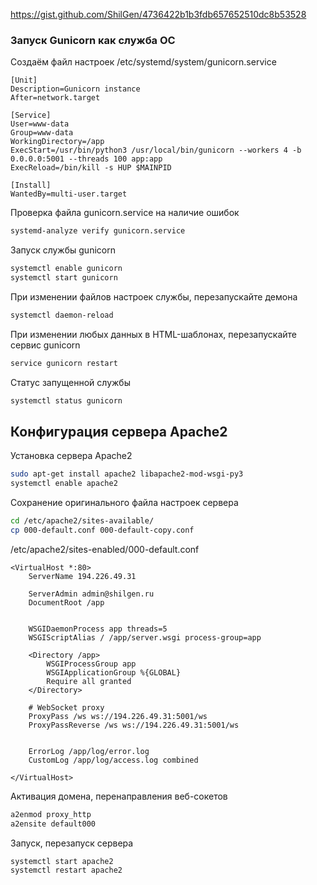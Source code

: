 https://gist.github.com/ShilGen/4736422b1b3fdb657652510dc8b53528

### Запуск Gunicorn как служба ОС

Создаём файл настроек /etc/systemd/system/gunicorn.service

```
[Unit]
Description=Gunicorn instance 
After=network.target

[Service]
User=www-data
Group=www-data
WorkingDirectory=/app
ExecStart=/usr/bin/python3 /usr/local/bin/gunicorn --workers 4 -b 0.0.0.0:5001 --threads 100 app:app
ExecReload=/bin/kill -s HUP $MAINPID

[Install]
WantedBy=multi-user.target
```

Проверка файла gunicorn.service на наличие ошибок

```bash
systemd-analyze verify gunicorn.service
```

Запуск службы gunicorn

```bash
systemctl enable gunicorn
systemctl start gunicorn
```

При изменении файлов настроек службы, перезапускайте демона

```bash
systemctl daemon-reload
```

При изменении любых данных в HTML-шаблонах, перезапускайте сервис gunicorn

```bash
service gunicorn restart
```

Статус запущенной службы

```bash
systemctl status gunicorn
```

## Конфигурация сервера Apache2

Установка сервера Apache2

```bash 
sudo apt-get install apache2 libapache2-mod-wsgi-py3
systemctl enable apache2
```

Сохранение оригинального файла настроек сервера

```bash
cd /etc/apache2/sites-available/ 
cp 000-default.conf 000-default-copy.conf
```

/etc/apache2/sites-enabled/000-default.conf

```
<VirtualHost *:80>
	ServerName 194.226.49.31

	ServerAdmin admin@shilgen.ru
	DocumentRoot /app


    WSGIDaemonProcess app threads=5
    WSGIScriptAlias / /app/server.wsgi process-group=app

    <Directory /app>
        WSGIProcessGroup app
        WSGIApplicationGroup %{GLOBAL}
        Require all granted
    </Directory>

    # WebSocket proxy
    ProxyPass /ws ws://194.226.49.31:5001/ws
    ProxyPassReverse /ws ws://194.226.49.31:5001/ws


	ErrorLog /app/log/error.log
	CustomLog /app/log/access.log combined

</VirtualHost>
```
Активация домена, перенаправления веб-сокетов

```bash
a2enmod proxy_http
a2ensite default000
```
Запуск, перезапуск сервера

```bash
systemctl start apache2
systemctl restart apache2
```
